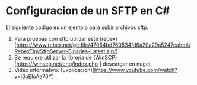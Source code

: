 # Configuracion de un SFTP en C#

El siguiente codigo es un ejemplo para subir archivos sftp. 

1. Para pruebas con sftp utilizar este (rebex)[https://www.rebex.net/getfile/47054bd760534fd6a20a29a5247cabd4/RebexTinySftpServer-Binaries-Latest.zip/]
2. Se requiere utilizar la libreria de (WinSCP)[https://winscp.net/eng/index.php ] descargar en nuget 
3. Video informativo: (Explicacion)[https://www.youtube.com/watch?v=I6oEIoAa76Y]
